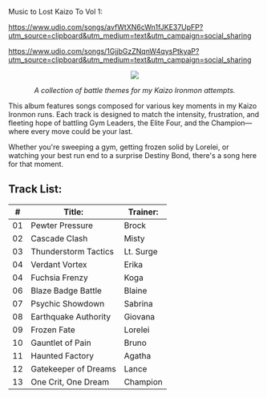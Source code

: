 Music to Lost Kaizo To Vol 1:

https://www.udio.com/songs/avfWtXN6cWn1fJKE37UpFP?utm_source=clipboard&utm_medium=text&utm_campaign=social_sharing

https://www.udio.com/songs/1GjjbGzZNqnW4qysPtkyaP?utm_source=clipboard&utm_medium=text&utm_campaign=social_sharing




<p align="center"><img src="https://i.imgur.com/wmhuC1K.png"></p>

<p align="center"><i>A collection of battle themes for my Kaizo Ironmon attempts.</i>

This album features songs composed for various key moments in my Kaizo Ironmon runs. Each track is designed to match the intensity, frustration, and fleeting hope of battling Gym Leaders, the Elite Four, and the Champion—where every move could be your last.

Whether you're sweeping a gym, getting frozen solid by Lorelei, or watching your best run end to a surprise Destiny Bond, there's a song here for that moment.</p>

## Track List:

| **#** 	| **Title:**           	| **Trainer:** 	|
|-------	|----------------------	|--------------	|
| 01    	| Pewter Pressure      	| Brock        	|
| 02    	| Cascade Clash        	| Misty        	|
| 03    	| Thunderstorm Tactics 	| Lt. Surge    	|
| 04    	| Verdant Vortex       	| Erika        	|
| 04    	| Fuchsia Frenzy       	| Koga         	|
| 06    	| Blaze Badge Battle   	| Blaine       	|
| 07    	| Psychic Showdown     	| Sabrina      	|
| 08    	| Earthquake Authority 	| Giovana      	|
| 09    	| Frozen Fate          	| Lorelei      	|
| 10    	| Gauntlet of Pain     	| Bruno        	|
| 11    	| Haunted Factory      	| Agatha       	|
| 12    	| Gatekeeper of Dreams 	| Lance        	|
| 13    	| One Crit, One Dream  	| Champion     	|
